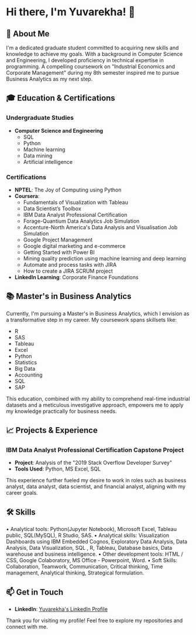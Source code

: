 
# Hi there, I'm Yuvarekha! 👋



## 👐 About Me

I'm a dedicated graduate student committed to acquiring new skills and knowledge to achieve my goals. With a background in Computer Science and Engineering, I developed proficiency in technical expertise in programming. A compelling coursework on "Industrial Economics and Corporate Management" during my 8th semester inspired me to pursue Business Analytics as my next step.

## 🎓 Education & Certifications

### Undergraduate Studies
- **Computer Science and Engineering** 
  - SQL
  - Python
  - Machine learning
  - Data mining
  - Artificial intelligence

### Certifications
- **NPTEL**: The Joy of Computing using Python
- **Coursera**:
  - Fundamentals of Visualization with Tableau
  - Data Scientist’s Toolbox
  - IBM Data Analyst Professional Certification
  - Forage-Quantium Data Analytics Job Simulation
  - Accenture-North America's Data Analysis and Visualisation Job Simulation
  - Google Project Management
  - Google digital marketing and e-commerce
  - Getting Started with Power BI
  - Mining quality prediction using machine learning and deep learning
  - Automate and process tasks with JIRA
  - How to create a JIRA SCRUM project
- **LinkedIn Learning**: Corporate Finance Foundations


## 📚 Master's in Business Analytics

Currently, I'm pursuing a Master's in Business Analytics, which I envision as a transformative step in my career. My coursework spans skillsets like:

- R
- SAS
- Tableau
- Excel
- Python
- Statistics
- Big Data
- Accounting
- SQL
- SAP

This education, combined with my ability to comprehend real-time industrial datasets and a meticulous investigative approach, empowers me to apply my knowledge practically for business needs.

## 📈 Projects & Experience

### IBM Data Analyst Professional Certification Capstone Project
- **Project**: Analysis of the "2019 Stack Overflow Developer Survey"
- **Tools Used**: Python, MS Excel, SQL



This experience further fueled my desire to work in roles such as business analyst, data analyst, data scientist, and financial analyst, aligning with my career goals.

## 🛠️ Skills

•	Analytical	tools:	Python(Jupyter	Notebook), Microsoft	Excel, Tableau public, SQL(MySQL), R Studio, SAS.
•	Analytical skills: Visualization Dashboards using IBM Embedded Cognos, Exploratory Data Analysis, Data Analysis, Data Visualization, SQL , R, Tableau, Database basics, Data warehouse and business intelligence.
•	Other development tools: HTML / CSS, Google Colaboratory, MS Office - Powerpoint, Word.
•	Soft Skills: Collaboration, Teamwork, Communication, Critical thinking, Time management, Analytical thinking, Strategical formulation.


## 📫 Get in Touch

- **LinkedIn**: [Yuvarekha's LinkedIn Profile](https://www.linkedin.com/in/yuvarekha-mahendran/)



Thank you for visiting my profile! Feel free to explore my repositories and connect with me.


